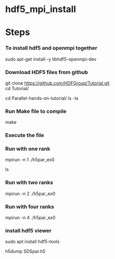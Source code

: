 # hdf5_mpi_install
# Steps
### To install hdf5 and openmpi together
sudo apt-get install -y libhdf5-openmpi-dev  <br/>


### Download HDF5 files from github
git clone https://github.com/HDFGroup/Tutorial.git   <br/>
cd Tutorial/  <br/>

cd Parallel-hands-on-tutorial/
ls -la
### Run Make file to compile
make
### Execute the file  
### Run with one rank
mpirun -n 1 ./h5par_ex0<br/>

ls<br/>
### Run with two ranks
mpirun -n 2 ./h5par_ex0<br/>
### Run with four ranks
mpirun -n 4 ./h5par_ex0 <br/>
### install hdf5 viewer
sudo apt install hdf5-tools <br/>

h5dump SDSpar.h5 <br/>

